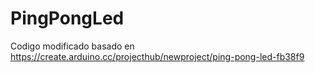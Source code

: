 # PingPongLed

Codigo modificado basado en https://create.arduino.cc/projecthub/newproject/ping-pong-led-fb38f9

